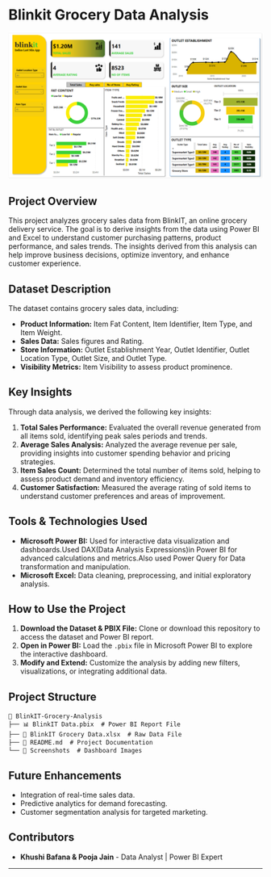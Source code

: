 # Blinkit Grocery Data Analysis

![Alt text](https://github.com/Khushi-Bafana/Blinkit_Analysis_PowerBI/blob/main/Output.png)

## Project Overview
This project analyzes grocery sales data from BlinkIT, an online grocery delivery service. The goal is to derive insights from the data using Power BI and Excel to understand customer purchasing patterns, product performance, and sales trends. The insights derived from this analysis can help improve business decisions, optimize inventory, and enhance customer experience.

## Dataset Description
The dataset contains grocery sales data, including:
- **Product Information:** Item Fat Content, Item Identifier, Item Type, and Item Weight.
- **Sales Data:** Sales figures and Rating.
- **Store Information:** Outlet Establishment Year, Outlet Identifier, Outlet Location Type, Outlet Size, and Outlet Type.
- **Visibility Metrics:** Item Visibility to assess product prominence.


## Key Insights
Through data analysis, we derived the following key insights:
1. **Total Sales Performance:** Evaluated the overall revenue generated from all items sold, identifying peak sales periods and trends.
2. **Average Sales Analysis:** Analyzed the average revenue per sale, providing insights into customer spending behavior and pricing strategies.
3. **Item Sales Count:** Determined the total number of items sold, helping to assess product demand and inventory efficiency.
4. **Customer Satisfaction:** Measured the average rating of sold items to understand customer preferences and areas of improvement.

## Tools & Technologies Used
- **Microsoft Power BI:** Used for interactive data visualization and dashboards.Used DAX(Data Analysis Expressions)in Power BI for advanced calculations and metrics.Also used Power Query for Data transformation and manipulation.
- **Microsoft Excel:** Data cleaning, preprocessing, and initial exploratory analysis.

## How to Use the Project
1. **Download the Dataset & PBIX File:** Clone or download this repository to access the dataset and Power BI report.
2. **Open in Power BI:** Load the `.pbix` file in Microsoft Power BI to explore the interactive dashboard.
3. **Modify and Extend:** Customize the analysis by adding new filters, visualizations, or integrating additional data.

## Project Structure
```
📂 BlinkIT-Grocery-Analysis
├── 📊 BlinkIT Data.pbix  # Power BI Report File
├── 📑 BlinkIT Grocery Data.xlsx  # Raw Data File
├── 📜 README.md  # Project Documentation
└── 📂 Screenshots  # Dashboard Images
```

## Future Enhancements
- Integration of real-time sales data.
- Predictive analytics for demand forecasting.
- Customer segmentation analysis for targeted marketing.

## Contributors
- **Khushi Bafana & Pooja Jain** - Data Analyst | Power BI Expert
---

